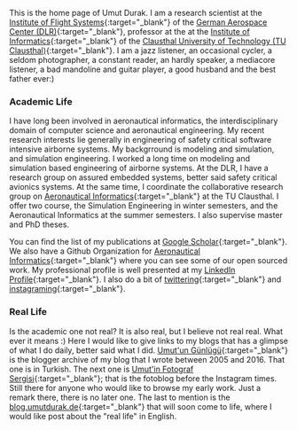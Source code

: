 
This is the home page of Umut Durak. I am a research scientist at the [Institute of Flight Systems](https://dlr.de/ft){:target="_blank"}
of the [German Aerospace Center (DLR)](https://dlr.de){:target="_blank"}, professor at the at the [Institute of Informatics](https://ifi.tu-clausthal.de){:target="_blank"} of the [Clausthal University of Technology (TU Clausthal)](https://www.tu-clausthal.de){:target="_blank"}. I am a jazz listener, an occasional cycler, a seldom photographer, a constant reader, an hardly speaker, a mediacore listener, a bad mandoline and guitar player, a good husband and the best father ever:) 

### Academic Life

I have long been involved in aeronautical informatics, the interdisciplinary domain of computer science and aeronautical engineering. 
My recent research interests lie generally in engineering of safety critical software intensive airborne systems. 
My backgrround is modeling and simulation, and simulation engineering. I worked a long time on modeling and simulation based engineering of airborne systems. At the DLR, I have a research group on assured embedded systems, better said safety critical avionics systems.
At the same time, I coordinate the collaborative research group on
[Aeronautical Informatics](https://www.ifi.tu-clausthal.de/abteilungen/big-data-and-technical-information-systems-bdis/aeronautical-informatics){:target="_blank"} at the TU Clausthal. I offer two course, the Simulation Engineering in winter semesters, and the Aeronautical
Informatics at the summer semesters. I also supervise master and PhD theses. 

You can find the list of my publications at [Google Scholar](https://scholar.google.com.tr/citations?user=JgyukpMAAAAJ&hl=en&oi=ao){:target="_blank"}. We also have a Github Organization for [Aeronautical Informatics](https://github.com/aeronautical-informatics){:target="_blank"} where you can see some of our open sourced work. My professional profile is well presented at my [LinkedIn Profile](https://www.linkedin.com/in/umutdurak/){:target="_blank"}. I also do a bit of [twittering](https://twitter.com/udurak){:target="_blank"} and [instagraming](https://www.instagram.com/wojakzek/){:target="_blank"}. 

### Real Life

Is the academic one not real? It is also real, but I believe not real real. What ever it means :) Here I would like to give links to my blogs that has a glimpse of what I do daily, better said what I did. 
[Umut'un Günlügü](http://umutungunlugu.blogspot.com){:target="_blank"} is the blogger archive of my blog that I wrote between 2005 and 2016. That one is in Turkish. The next one is [Umut'in Fotograf Sergisi](http://umutunfotografsergisi.blogspot.com){:target="_blank"}; that is the fotoblog before the Instagram times. Still there for anyone who would like to browse my early work. Just a remark there, there is no later one. The last to mention is the [blog.umutdurak.de](http://blog.umutdurak.de){:target="_blank"} that will soon come to life, where I would like post about the "real life" in English.

